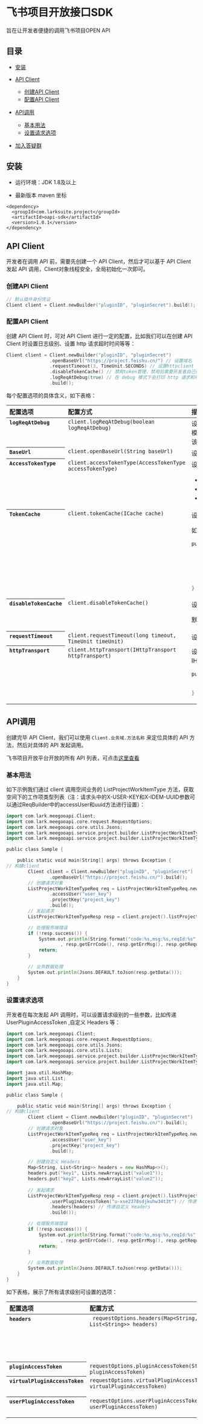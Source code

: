 # 飞书项目开放接口SDK

旨在让开发者便捷的调用飞书项目OPEN API

## 目录

<!-- toc -->

- [安装](#安装)
- [API Client](#api-client)
    - [创建API Client](#创建api-client)
    - [配置API Client](#配置api-client)

- [API调用](#api调用)
    - [基本用法](#基本用法)
    - [设置请求选项](#设置请求选项)
- [加入答疑群](#加入答疑群)

<!-- tocstop -->

## 安装

- 运行环境：JDK 1.8及以上

- 最新版本 maven 坐标

```shell
<dependency>
  <groupId>com.larksuite.project</groupId>
  <artifactId>oapi-sdk</artifactId>
  <version>1.0.1</version>
</dependency>
```

## API Client

开发者在调用 API 前，需要先创建一个 API Client，然后才可以基于 API Client 发起 API 调用，Client对象线程安全，全局初始化一次即可。

### 创建API Client

```go
// 默认插件身份凭证
Client client = Client.newBuilder("pluginID", "pluginSecret").build();
```

### 配置API Client

创建 API Client 时，可对 API Client 进行一定的配置，比如我们可以在创建 API Client 时设置日志级别、设置 http 请求超时时间等等：

```go
Client client = Client.newBuilder("pluginID", "pluginSecret")
                .openBaseUrl("https://project.feishu.cn/") // 设置域名
                .requestTimeout(3, TimeUnit.SECONDS) // 设置httpclient 超时时间，默认永不超时
                .disableTokenCache() // 禁用token管理，禁用后需要开发者自己传递token
                .logReqAtDebug(true) // 在 debug 模式下会打印 http 请求和响应的 headers,body 等信息。
                .build();
```

每个配置选项的具体含义，如下表格：

<table>
  <thead align=left>
    <tr>
      <th>
        配置选项
      </th>
      <th>
        配置方式
      </th>
       <th>
        描述
      </th>
    </tr>
  </thead>
  <tbody align=left valign=top>
    <tr>
      <th>
        <code>logReqAtDebug</code>
      </th>
      <td>
        <code>client.logReqAtDebug(boolean logReqAtDebug)</code>
      </td>
      <td>
设置是否开启 Http 请求参数和响应参数的日志打印开关； 开启后，在 debug 模式下会打印 http 请求和响应的 headers,body 等信息。
在排查问题时，开启该选项，有利于问题的排查。

</td>
</tr>

<tr>
      <th>
        <code>BaseUrl</code>
      </th>
      <td>
        <code>client.openBaseUrl(String baseUrl)</code>
      </td>
      <td>
设置飞书项目域名，默认为https://project.feishu.cn

</td>
</tr>

<tr>
      <th>
        <code>AccessTokenType</code>
      </th>
      <td>
        <code>client.accessTokenType(AccessTokenType accessTokenType)</code>
      </td>
      <td>
设置 plugin_token 类型，枚举值如下：

- AccessTokenTypePlugin（插件身份凭证）
- AccessTokenTypeVirtualPlugin（虚拟plugin_token）
- AccessTokenTypeUserPlugin（用户身份凭证）

</td>
</tr>

<tr>
      <th>
        <code>TokenCache</code>
      </th>
      <td>
        <code>client.tokenCache(ICache cache)</code>
      </td>
      <td>
设置 token 缓存器，用来缓存 token, 默认实现为内存。

如开发者想要定制 token 缓存器，需实现下面 Cache 接口:

```go
public interface ICache {

  // 获取缓存值
  String get(String key);

  // 设置缓存值
  void set(String key, String value, int expire, TimeUnit timeUnit);
}
```

</td>
</tr>


<tr>
      <th>
        <code>disableTokenCache</code>
      </th>
      <td>
        <code>client.disableTokenCache()</code>
      </td>
      <td>
设置是否开启 Token 的自动获取与缓存。

默认开启，如需要关闭可传递 false。
</td>
</tr>

<tr>
      <th>
        <code>requestTimeout</code>
      </th>
      <td>
        <code>client.requestTimeout(long timeout, TimeUnit timeUnit)</code>
      </td>
      <td>
设置 SDK 内置的 Http Client 的请求超时时间，默认为0代表永不超时。
</td>
</tr>

<tr>
      <th>
        <code>httpTransport</code>
      </th>
      <td>
        <code>client.httpTransport(IHttpTransport httpTransport)</code>
      </td>
      <td>
设置传输层实现，用于替换 SDK 提供的默认实现。
开发者可通过实现下面的 IHttpTransport 接口来设置自定义的 传输实现:

```go
public interface IHttpTransport {

  RawResponse execute(RawRequest request) throws Exception;
}

```

</td>
</tr>

  </tbody>
</table>

## API调用

创建完毕 API Client，我们可以使用 ``Client.业务域.方法名称`` 来定位具体的 API 方法，然后对具体的 API 发起调用。

飞书项目开放平台开放的所有 API 列表，可点击[这里查看](https://bytedance.feishu.cn/docs/doccntEfMPoh8Qv3hDCshfRLEuY#9kPTAz)

### 基本用法

如下示例我们通过 client 调用空间业务的 ListProjectWorkItemType
方法，获取空间下的工作项类型列表（注：请求头中的X-USER-KEY和X-IDEM-UUID参数可以通过ReqBuilder中的accessUser和uuid方法进行设置）：

``` go
import com.lark.meegooapi.Client;
import com.lark.meegooapi.core.request.RequestOptions;
import com.lark.meegooapi.core.utils.Jsons;
import com.lark.meegooapi.service.project.builder.ListProjectWorkItemTypeReq;
import com.lark.meegooapi.service.project.builder.ListProjectWorkItemTypeResp;

public class Sample {

    public static void main(String[] args) throws Exception {
// 构建client
        Client client = Client.newBuilder("pluginID", "pluginSecret")
                .openBaseUrl("https://project.feishu.cn/").build();
        // 创建请求对象
        ListProjectWorkItemTypeReq req = ListProjectWorkItemTypeReq.newBuilder()
                .accessUser("user_key")
                .projectKey("project_key")
                .build();
        // 发起请求
        ListProjectWorkItemTypeResp resp = client.project().listProjectWorkItemType(req, RequestOptions.newBuilder().build());

        // 处理服务端错误
        if (!resp.success()) {
            System.out.println(String.format("code:%s,msg:%s,reqId:%s"
                    , resp.getErrCode(), resp.getErrMsg(), resp.getRequestId()));
            return;
        }

        // 业务数据处理
        System.out.println(Jsons.DEFAULT.toJson(resp.getData()));
    }
}

```

### 设置请求选项

开发者在每次发起 API 调用时，可以设置请求级别的一些参数，比如传递 UserPluginAccessToken ,自定义 Headers 等：

```go
import com.lark.meegooapi.Client;
import com.lark.meegooapi.core.request.RequestOptions;
import com.lark.meegooapi.core.utils.Jsons;
import com.lark.meegooapi.core.utils.Lists;
import com.lark.meegooapi.service.project.builder.ListProjectWorkItemTypeReq;
import com.lark.meegooapi.service.project.builder.ListProjectWorkItemTypeResp;

import java.util.HashMap;
import java.util.List;
import java.util.Map;

public class Sample {

    public static void main(String[] args) throws Exception {
// 构建client
        Client client = Client.newBuilder("pluginID", "pluginSecret")
                .openBaseUrl("https://project.feishu.cn/").build();
        // 创建请求对象
        ListProjectWorkItemTypeReq req = ListProjectWorkItemTypeReq.newBuilder()
                .accessUser("user_key")
                .projectKey("project_key")
                .build();

        // 创建自定义 Headers
        Map<String, List<String>> headers = new HashMap<>();
        headers.put("key1", Lists.newArrayList("value1"));
        headers.put("key2", Lists.newArrayList("value2"));
        
        // 发起请求
        ListProjectWorkItemTypeResp resp = client.project().listProjectWorkItemType(req, RequestOptions.newBuilder()
                .userPluginAccessToken("u-xse2378sdjkuhw34t3t") // 传递用户token
                .headers(headers) // 传递自定义 Headers
                .build());

        // 处理服务端错误
        if (!resp.success()) {
            System.out.println(String.format("code:%s,msg:%s,reqId:%s"
                    , resp.getErrCode(), resp.getErrMsg(), resp.getRequestId()));
            return;
        }

        // 业务数据处理
        System.out.println(Jsons.DEFAULT.toJson(resp.getData()));
    }
}

```

如下表格，展示了所有请求级别可设置的选项：

<table>
  <thead align=left>
    <tr>
      <th>
        配置选项
      </th>
      <th>
        配置方式
      </th>
       <th>
        描述
      </th>
    </tr>
  </thead>
  <tbody align=left valign=top>
    <tr>
      <th>
        <code>headers</code>
      </th>
      <td>
       <code> requestOptions.headers(Map&lt;String, List&lt;String>> headers)</code>
      </td>
      <td>
设置自定义请求头，开发者可在发起请求时，这些请求头会被透传到飞书项目开放平台服务端。

</td>
</tr>

<tr>
      <th>
        <code>pluginAccessToken</code>
      </th>
      <td>
        <code>requestOptions.pluginAccessToken(String pluginAccessToken)</code>
      </td>
      <td>
设置plugin_token。

</td>
</tr>

<tr>
      <th>
        <code>virtualPluginAccessToken</code>
      </th>
      <td>
        <code>requestOptions.virtualPluginAccessToken(String virtualPluginAccessToken)</code>
      </td>
      <td>
设置虚拟plugin_token。

</td>
</tr>

<tr>
      <th>
        <code>userPluginAccessToken</code>
      </th>
      <td>
        <code>requestOptions.userPluginAccessToken(String userPluginAccessToken)</code>
      </td>
      <td>
设置user_plugin_token。
</td>
</tr>


  </tbody>
</table>



